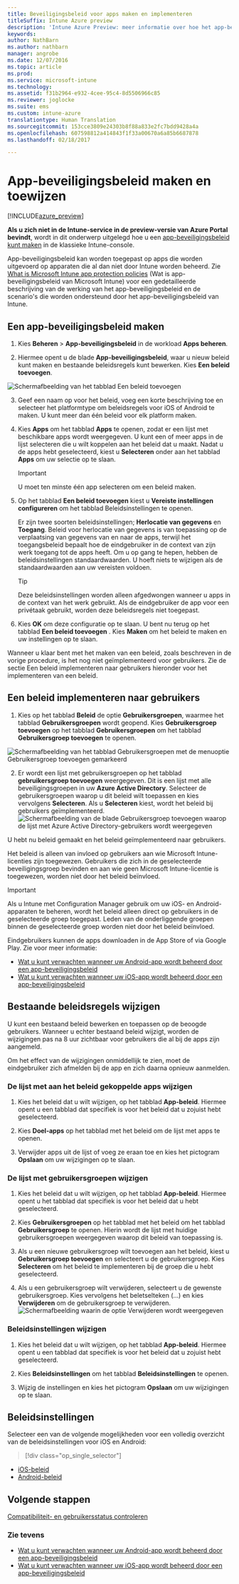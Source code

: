 ```yaml
---
title: Beveiligingsbeleid voor apps maken en implementeren
titleSuffix: Intune Azure preview
description: 'Intune Azure Preview: meer informatie over hoe het app-beveiligingsbeleid van Intune kan helpen bij de beveiliging van bedrijfsgegevens die worden gebruikt door apps die u beheert.'
keywords: 
author: NathBarn
ms.author: nathbarn
manager: angrobe
ms.date: 12/07/2016
ms.topic: article
ms.prod: 
ms.service: microsoft-intune
ms.technology: 
ms.assetid: f31b2964-e932-4cee-95c4-8d5506966c85
ms.reviewer: joglocke
ms.suite: ems
ms.custom: intune-azure
translationtype: Human Translation
ms.sourcegitcommit: 153cce3809e24303b8f88a833e2fc7bdd9428a4a
ms.openlocfilehash: 607598812a414843f1f33a00670a6a85b6687878
ms.lasthandoff: 02/18/2017

---
```


# <a name="how-to-create-and-assign-app-protection-policies"></a>App-beveiligingsbeleid maken en toewijzen

[!INCLUDE[azure_preview](../includes/azure_preview.md)]

**Als u zich niet in de Intune-service in de preview-versie van Azure Portal bevindt**, wordt in dit onderwerp uitgelegd hoe u een [app-beveiligingsbeleid kunt maken](https://docs.microsoft.com/en-us/intune/deploy-use/create-and-deploy-mobile-app-management-policies-with-microsoft-intune) in de klassieke Intune-console.

App-beveiligingsbeleid kan worden toegepast op apps die worden uitgevoerd op apparaten die al dan niet door Intune worden beheerd. Zie [What is Microsoft Intune app protection policies](what-is-app-protection-policy.md) (Wat is app-beveiligingsbeleid van Microsoft Intune) voor een gedetailleerde beschrijving van de werking van het app-beveiligingsbeleid en de scenario's die worden ondersteund door het app-beveiligingsbeleid van Intune.

##  <a name="create-an-app-protection-policy"></a>Een app-beveiligingsbeleid maken
1.  Kies **Beheren** > **App-beveiligingsbeleid** in de workload **Apps beheren**.

2.  Hiermee opent u de blade **App-beveiligingsbeleid**, waar u nieuw beleid kunt maken en bestaande beleidsregels kunt bewerken. Kies **Een beleid toevoegen**.

  ![Schermafbeelding van het tabblad Een beleid toevoegen](../media/app-protection-add-policy.png)

3.  Geef een naam op voor het beleid, voeg een korte beschrijving toe en selecteer het platformtype om beleidsregels voor iOS of Android te maken. U kunt meer dan één beleid voor elk platform maken.

4.  Kies **Apps** om het tabblad **Apps** te openen, zodat er een lijst met beschikbare apps wordt weergegeven. U kunt een of meer apps in de lijst selecteren die u wilt koppelen aan het beleid dat u maakt. Nadat u de apps hebt geselecteerd, kiest u **Selecteren** onder aan het tabblad **Apps** om uw selectie op te slaan.

    > [!IMPORTANT]
    > U moet ten minste één app selecteren om een beleid maken.

5.  Op het tabblad **Een beleid toevoegen** kiest u **Vereiste instellingen configureren** om het tabblad Beleidsinstellingen te openen.

    Er zijn twee soorten beleidsinstellingen; **Herlocatie van gegevens** en **Toegang**.  Beleid voor herlocatie van gegevens is van toepassing op de verplaatsing van gegevens van en naar de apps, terwijl het toegangsbeleid bepaalt hoe de eindgebruiker in de context van zijn werk toegang tot de apps heeft.
    Om u op gang te hepen, hebben de beleidsinstellingen standaardwaarden. U hoeft niets te wijzigen als de standaardwaarden aan uw vereisten voldoen.

    > [!TIP]
    > Deze beleidsinstellingen worden alleen afgedwongen wanneer u apps in de context van het werk gebruikt.  Als de eindgebruiker de app voor een privétaak gebruikt, worden deze beleidsregels niet toegepast.



6.  Kies **OK** om deze configuratie op te slaan. U bent nu terug op het tabblad **Een beleid toevoegen** . Kies **Maken** om het beleid te maken en uw instellingen op te slaan.


Wanneer u klaar bent met het maken van een beleid, zoals beschreven in de vorige procedure, is het nog niet geïmplementeerd voor gebruikers. Zie de sectie Een beleid implementeren naar gebruikers hieronder voor het implementeren van een beleid.

## <a name="deploy-a-policy-to-users"></a>Een beleid implementeren naar gebruikers

1.  Kies op het tabblad **Beleid** de optie **Gebruikersgroepen**, waarmee het tabblad **Gebruikersgroepen** wordt geopend. Kies **Gebruikersgroep toevoegen** op het tabblad **Gebruikersgroepen** om het tabblad **Gebruikersgroep toevoegen** te openen.

  ![Schermafbeelding van het tabblad Gebruikersgroepen met de menuoptie Gebruikersgroep toevoegen gemarkeerd](../media/app-protection-policy-add-users.png)

2.  Er wordt een lijst met gebruikersgroepen op het tabblad **gebruikersgroep toevoegen** weergegeven. Dit is een lijst met alle beveiligingsgroepen in uw **Azure Active Directory**. Selecteer de gebruikersgroepen waarop u dit beleid wilt toepassen en kies vervolgens **Selecteren**. Als u **Selecteren** kiest, wordt het beleid bij gebruikers geïmplementeerd.
  ![Schermafbeelding van de blade Gebruikersgroep toevoegen waarop de lijst met Azure Active Directory-gebruikers wordt weergegeven](../media/azure-ad-user-group-list.png)

U hebt nu beleid gemaakt en het beleid geïmplementeerd naar gebruikers.

Het beleid is alleen van invloed op gebruikers aan wie Microsoft Intune-licenties zijn toegewezen. Gebruikers die zich in de geselecteerde beveiligingsgroep bevinden en aan wie geen Microsoft Intune-licentie is toegewezen, worden niet door het beleid beïnvloed.

>[!IMPORTANT]
> Als u Intune met Configuration Manager gebruik om uw iOS- en Android-apparaten te beheren, wordt het beleid alleen direct op gebruikers in de geselecteerde groep toegepast. Leden van de onderliggende groepen binnen de geselecteerde groep worden niet door het beleid beïnvloed.

Eindgebruikers kunnen de apps downloaden in de App Store of via Google Play. Zie voor meer informatie:
* [Wat u kunt verwachten wanneer uw Android-app wordt beheerd door een app-beveiligingsbeleid](app-protection-enabled-android-apps.md)
* [Wat u kunt verwachten wanneer uw iOS-app wordt beheerd door een app-beveiligingsbeleid](app-protection-enabled-ios-apps.md)

##  <a name="change-existing-policies"></a>Bestaande beleidsregels wijzigen
U kunt een bestaand beleid bewerken en toepassen op de beoogde gebruikers. Wanneer u echter bestaand beleid wijzigt, worden de wijzigingen pas na 8 uur zichtbaar voor gebruikers die al bij de apps zijn aangemeld.

Om het effect van de wijzigingen onmiddellijk te zien, moet de eindgebruiker zich afmelden bij de app en zich daarna opnieuw aanmelden.

### <a name="to-change-the-list-of-apps-associated-with-the-policy"></a>De lijst met aan het beleid gekoppelde apps wijzigen

1.  Kies het beleid dat u wilt wijzigen, op het tabblad **App-beleid**. Hiermee opent u een tabblad dat specifiek is voor het beleid dat u zojuist hebt geselecteerd.

2.  Kies **Doel-apps** op het tabblad met het beleid om de lijst met apps te openen.

3.  Verwijder apps uit de lijst of voeg ze eraan toe en kies het pictogram **Opslaan** om uw wijzigingen op te slaan.

### <a name="to-change-the-list-of-user-groups"></a>De lijst met gebruikersgroepen wijzigen

1.  Kies het beleid dat u wilt wijzigen, op het tabblad **App-beleid**. Hiermee opent u het tabblad dat specifiek is voor het beleid dat u hebt geselecteerd.

2.  Kies **Gebruikersgroepen** op het tabblad met het beleid om het tabblad **Gebruikersgroep** te openen. Hierin wordt de lijst met huidige gebruikersgroepen weergegeven waarop dit beleid van toepassing is.

3.  Als u een nieuwe gebruikersgroep wilt toevoegen aan het beleid, kiest u **Gebruikersgroep toevoegen** en selecteert u de gebruikersgroep. Kies **Selecteren** om het beleid te implementeren bij de groep die u hebt geselecteerd.

4.  Als u een gebruikersgroep wilt verwijderen, selecteert u de gewenste gebruikersgroep. Kies vervolgens het beletselteken (…) en kies **Verwijderen** om de gebruikersgroep te verwijderen.
  ![Schermafbeelding waarin de optie Verwijderen wordt weergegeven ](../media/app-protection-policy-delete-user.png)

### <a name="to-change-policy-settings"></a>Beleidsinstellingen wijzigen

1.  Kies het beleid dat u wilt wijzigen, op het tabblad **App-beleid**. Hiermee opent u een tabblad dat specifiek is voor het beleid dat u zojuist hebt geselecteerd.


2.  Kies **Beleidsinstellingen** om het tabblad **Beleidsinstellingen** te openen.

3.  Wijzig de instellingen en kies het pictogram **Opslaan** om uw wijzigingen op te slaan.

## <a name="policy-settings"></a>Beleidsinstellingen
Selecteer een van de volgende mogelijkheden voor een volledig overzicht van de beleidsinstellingen voor iOS en Android:

> [!div class="op_single_selector"]
- [iOS-beleid](ios-app-protection-policy-settings.md)
- [Android-beleid](android-app-protection-policy-settings.md)

## <a name="next-steps"></a>Volgende stappen
[Compatibiliteit- en gebruikersstatus controleren](monitor-app-protection-policies-with-microsoft-intune.md)

### <a name="see-also"></a>Zie tevens
* [Wat u kunt verwachten wanneer uw Android-app wordt beheerd door een app-beveiligingsbeleid](app-protection-enabled-android-apps.md)
* [Wat u kunt verwachten wanneer uw iOS-app wordt beheerd door een app-beveiligingsbeleid](app-protection-enabled-ios-apps.md)

